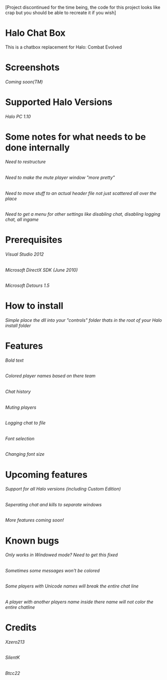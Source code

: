 [Project discontinued for the time being, the code for this project looks like crap but you should be able to recreate it if you wish]

# Halo Chat Box
This is a chatbox replacement for Halo: Combat Evolved

# Screenshots

###### Coming soon(TM)

# Supported Halo Versions

###### Halo PC 1.10

# Some notes for what needs to be done internally

###### Need to restructure

###### Need to make the mute player window "more pretty"

###### Need to move stuff to an actual header file not just scattered all over the place

###### Need to get a menu for other settings like disabling chat, disabling logging chat, all ingame

# Prerequisites

###### Visual Studio 2012

###### Microsoft DirectX SDK (June 2010)

###### Microsoft Detours 1.5

# How to install

###### Simple place the dll into your "controls" folder thats in the root of your Halo install folder

# Features

######  Bold text

######  Colored player names based on there team

######  Chat history

######  Muting players

######  Logging chat to file

###### Font selection

###### Changing font size

# Upcoming features

######  Support for all Halo versions (including Custom Edition)

######  Seperating chat and kills to separate windows

###### More features coming soon!


# Known bugs

###### Only works in Windowed mode? Need to get this fixed

###### Sometimes some messages won't be colored

###### Some players with Unicode names will break the entire chat line

###### A player with another players name inside there name will not color the entire chatline

# Credits

###### Xzero213

###### SilentK

###### Btcc22
